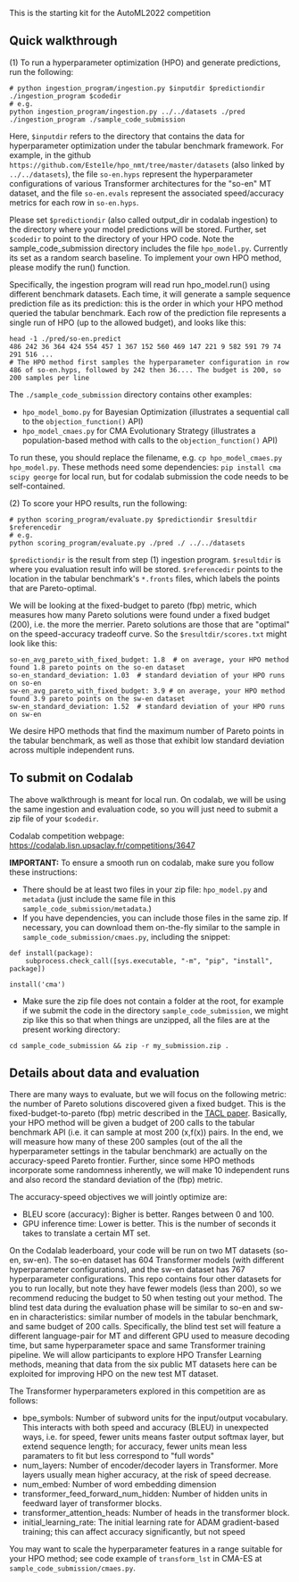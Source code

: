 This is the starting kit for the AutoML2022 competition

## Quick walkthrough

(1) To run a hyperparameter optimization (HPO) and generate predictions, run the following: 
```
# python ingestion_program/ingestion.py $inputdir $predictiondir ./ingestion_program $codedir 
# e.g.
python ingestion_program/ingestion.py ../../datasets ./pred ./ingestion_program ./sample_code_submission
```

Here, `$inputdir` refers to the directory that contains the data for hyperparameter optimization under the tabular benchmark framework.
For example, in the github `https://github.com/Este1le/hpo_nmt/tree/master/datasets` (also linked by `../../datasets`), the file `so-en.hyps` represent the hyperparameter configurations of various Transformer architectures for the "so-en" MT dataset, and the file `so-en.evals` represent the associated speed/accuracy metrics for each row in `so-en.hyps`. 

Please set `$predictiondir` (also called output_dir in codalab ingestion) to the directory where your model predictions will be stored.
Further, set `$codedir` to point to the directory of your HPO code. 
Note the sample_code_submission directory includes the file `hpo_model.py`. Currently its set as a random search baseline.
To implement your own HPO method, please modify the run() function. 

Specifically, the ingestion program will read run hpo_model.run() using different benchmark datasets.
Each time, it will generate a sample sequence prediction file as its prediction: this is the order in which your HPO method queried the tabular benchmark. 
Each row of the prediction file represents a single run of HPO (up to the allowed budget), and looks like this:

```
head -1 ./pred/so-en.predict
486 242 36 364 424 554 457 1 367 152 560 469 147 221 9 582 591 79 74 291 516 ...
# The HPO method first samples the hyperparameter configuration in row 486 of so-en.hyps, followed by 242 then 36.... The budget is 200, so 200 samples per line
```

The `./sample_code_submission` directory contains other examples:
- `hpo_model_bomo.py` for Bayesian Optimization (illustrates a sequential call to the `objection_function()` API)
- `hpo_model_cmaes.py` for CMA Evolutionary Strategy (illustrates a population-based method with calls to the `objection_function()` API)

To run these, you should replace the filename, e.g. `cp hpo_model_cmaes.py hpo_model.py`. These methods need some dependencies: `pip install cma scipy george` for local run, but for codalab submission the code needs to be self-contained.

(2) To score your HPO results, run the following:

```
# python scoring_program/evaluate.py $predictiondir $resultdir $referencedir 
# e.g. 
python scoring_program/evaluate.py ./pred ./ ../../datasets
```

`$predictiondir` is the result from step (1) ingestion program. `$resultdir` is where you evaluation result info will be stored. `$referencedir` points to the location in the tabular benchmark's `*.fronts` files, which labels the points that are Pareto-optimal.

We will be looking at the fixed-budget to pareto (fbp) metric, which measures how many Pareto solutions were found under a fixed budget (200), i.e. the more the merrier. Pareto solutions are those that are "optimal" on the speed-accuracy tradeoff curve. 
So the `$resultdir/scores.txt` might look like this: 

```
so-en_avg_pareto_with_fixed_budget: 1.8  # on average, your HPO method found 1.8 pareto points on the so-en dataset
so-en_standard_deviation: 1.03  # standard deviation of your HPO runs on so-en
sw-en_avg_pareto_with_fixed_budget: 3.9 # on average, your HPO method found 3.9 pareto points on the sw-en dataset
sw-en_standard_deviation: 1.52  # standard deviation of your HPO runs on sw-en
```

We desire HPO methods that find the maximum number of Pareto points in the tabular benchmark, as well as those that exhibit low standard deviation across multiple independent runs.

## To submit on Codalab

The above walkthrough is meant for local run. On codalab, we will be using the same ingestion and evaluation code, so you will just need to submit a zip file of your `$codedir`.

Codalab competition webpage: <a href="https://codalab.lisn.upsaclay.fr/competitions/3647">https://codalab.lisn.upsaclay.fr/competitions/3647</a>

<b>IMPORTANT:</b> To ensure a smooth run on codalab, make sure you follow these instructions:

- There should be at least two files in your zip file: `hpo_model.py` and `metadata` (just include the same file in this `sample_code_submission/metadata`.)
- If you have dependencies, you can include those files in the same zip. If necessary, you can download them on-the-fly similar to the sample in `sample_code_submission/cmaes.py`, including the snippet:

```
def install(package):
    subprocess.check_call([sys.executable, "-m", "pip", "install", package])

install('cma')
```

- Make sure the zip file does not contain a folder at the root, for example if we submit the code in the directory `sample_code_submission`, we might zip like this so that when things are unzipped, all the files are at the present working directory:

```
cd sample_code_submission && zip -r my_submission.zip . 
```

## Details about data and evaluation

There are many ways to evaluate, but we will focus on the following metric: the number of Pareto solutions discovered given a fixed budget. This is the fixed-budget-to-pareto (fbp) metric described in the <a href="https://www.cs.jhu.edu/~kevinduh/papers/zhang20benchmark.pdf">TACL paper</a>. Basically, your HPO method will be given a budget of 200 calls to the tabular benchmark API (i.e. it can sample at most 200 (x,f(x)) pairs. In the end, we will measure how many of these 200 samples (out of the all the hyperparameter settings in the tabular benchmark) are actually on the accuracy-speed Pareto frontier. Further, since some HPO methods incorporate some randomness inherently, we will make 10 independent runs and also record the standard deviation of the (fbp) metric.

The accuracy-speed objectives we will jointly optimize are:
- BLEU score (accuracy): Bigher is better. Ranges between 0 and 100.
- GPU inference time: Lower is better. This is the number of seconds it takes to translate a certain MT set.

On the Codalab leaderboard, your code will be run on two MT datasets (so-en, sw-en). The so-en dataset has 604 Transformer models (with different hyperparameter configurations), and the sw-en dataset has 767 hyperparameter configurations. This repo contains four other datasets for you to run locally, but note they have fewer models (less than 200), so we recommend reducing the budget to 50 when testing out your method. The blind test data during the evaluation phase will be similar to so-en and sw-en in characteristics: similar number of models in the tabular benchmark, and same budget of 200 calls. Specifically, the blind test set will feature a different language-pair for MT and different GPU used to measure decoding time, but same hyperparameter space and same Transformer training pipeline. We will allow participants to explore HPO Transfer Learning methods, meaning that data from the six public MT datasets here can be exploited for improving HPO on the new test MT dataset.

The Transformer hyperparameters explored in this competition are as follows:
- bpe_symbols: Number of subword units for the input/output vocabulary. This interacts with both speed and accuracy (BLEU) in unexpected ways, i.e. for speed, fewer units means faster output softmax layer, but extend sequence length; for accuracy, fewer units mean less paramaters to fit but less correspond to "full words"
- num_layers: Number of encoder/decoder layers in Transformer. More layers usually mean higher accuracy, at the risk of speed decrease.
- num_embed: Number of word embedding dimension
- transformer_feed_forward_num_hidden: Number of hidden units in feedward layer of transformer blocks.
- transformer_attention_heads: Number of heads in the transformer block.
- initial_learning_rate: The initial learning rate for ADAM gradient-based training; this can affect accuracy significantly, but not speed

You may want to scale the hyperparameter features in a range suitable for your HPO method; see code example of `transform_lst` in CMA-ES at `sample_code_submission/cmaes.py`. 
